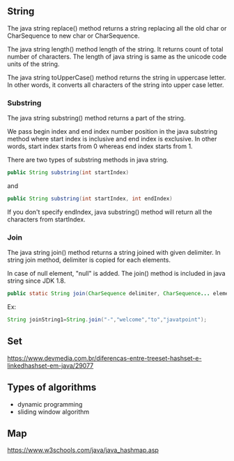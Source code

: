 ## String

The java string replace() method returns a string replacing all the old char or CharSequence to new
char or CharSequence.

The java string length() method length of the string. It returns count of total number of
characters. The length of java string is same as the unicode code units of the string.

The java string toUpperCase() method returns the string in uppercase letter. In other words,
it converts all characters of the string into upper case letter.

### Substring

The java string substring() method returns a part of the string.

We pass begin index and end index number position in the java substring method where start index is
inclusive and end index is exclusive. In other words, start index starts from 0 whereas end index
starts from 1.

There are two types of substring methods in java string.

```java
public String substring(int startIndex)
```

and

```java
public String substring(int startIndex, int endIndex)
```

If you don't specify endIndex, java substring() method will return all the characters from startIndex.

### Join

The java string join() method returns a string joined with given delimiter. In string join method, delimiter is copied for each elements.

In case of null element, "null" is added. The join() method is included in java string since JDK 1.8.

```java
public static String join(CharSequence delimiter, CharSequence... elements)
```

Ex:

```java
String joinString1=String.join("-","welcome","to","javatpoint");
```

## Set

https://www.devmedia.com.br/diferencas-entre-treeset-hashset-e-linkedhashset-em-java/29077

## Types of algorithms

- dynamic programming
- sliding window algorithm

## Map

https://www.w3schools.com/java/java_hashmap.asp
